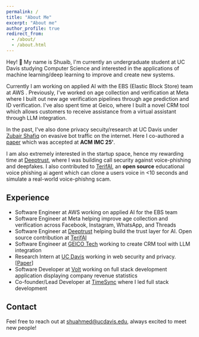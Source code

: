 ```yaml
---
permalink: /
title: "About Me"
excerpt: "About me"
author_profile: true
redirect_from:
  - /about/
  - /about.html
---
```


Hey! 👋 My name is Shuaib, I'm currently an undergraduate student at UC Davis studying Computer Science and interested in the applications of machine learning/deep learning to improve and create new systems.

Currently I am working on applied AI with the EBS (Elastic Block Store) team at AWS . Previously, I've worked on age collection and verification at Meta where I built out new age verification pipelines through age prediction and ID verification. I've also spent time at Geico, where I built a novel CRM tool which allows customers to receive assistance from a virtual assistant through LLM integration.

In the past, I've also done privacy secuity/research at UC Davis under [Zubair Shafiq](https://web.cs.ucdavis.edu/~zubair/) on evasive bot traffic on the internet. Here I co-authored a [paper](https://arxiv.org/abs/2406.07647) which was accepted at **ACM IMC 25'**.

I am also extremely interested in the startup space, hence my rewarding time at [Deeptrust](https://www.deeptrust.ai/), where I was building call security against voice-phishing and deepfakes. I also contributed to [TerifAI](https://www.terif.ai/), an **open source** educational voice phishing ai agent which can clone a users voice in <10 seconds and simulate a real-world voice-phishng scam. 


## Experience
- Software Engineer at AWS working on applied AI for the EBS team
- Software Engineer at Meta helping improve age collection and verification across Facebook, Instagram, WhatsApp, and Threads
- Software Engineer at [Deeptrust](https://www.deeptrust.ai/) helping build the trust layer for AI. Open source contribution at [TerifAI](https://github.com/deeptrust-ai/terifai-open)
- Software Engineer at [GEICO Tech](https://www.geico.com/tech/) working to create CRM tool with LLM integration
- Research Intern at [UC Davis](https://web.cs.ucdavis.edu/~zubair/) working in web security and privacy. [[Paper](https://arxiv.org/abs/2406.07647)]
- Software Developer at [Volt](https://www.textvolt.com/) working on full stack development application displaying company revenue statistics
- Co-founder/Lead Developer at [TimeSync](https://github.com/shuaibahmed01/TimeSync) where I led full stack development

## Contact
Feel free to reach out at shuahmed@ucdavis.edu, always excited to meet new people!